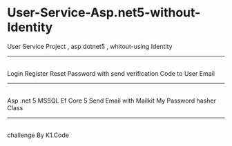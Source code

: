 # User-Service-Asp.net5-without-Identity
User Service Project , asp dotnet5 , whitout-using Identity

<hr/>
<br/>
Login  
Register 
Reset Password with send verification Code to User Email

<hr/>
<br/>
Asp .net 5
MSSQL
Ef Core 5
Send Email with Mailkit
My Password hasher Class

<hr/>
<br/>
challenge By K1.Code
